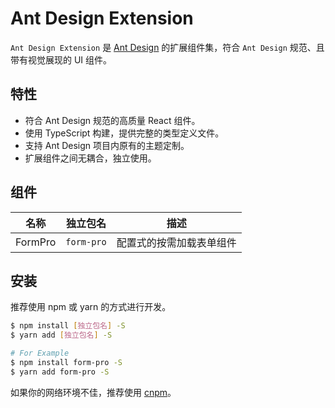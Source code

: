# Ant Design Extension

`Ant Design Extension` 是 [Ant Design](https://ant.design/docs/react/introduce-cn) 的扩展组件集，符合 `Ant Design` 规范、且带有视觉展现的 UI 组件。

## 特性

- 符合 Ant Design 规范的高质量 React 组件。
- 使用 TypeScript 构建，提供完整的类型定义文件。
- 支持 Ant Design 项目内原有的主题定制。
- 扩展组件之间无耦合，独立使用。

## 组件

| 名称    | 独立包名   | 描述                     |
| ------- | ---------- | ------------------------ |
| FormPro | `form-pro` | 配置式的按需加载表单组件 |

## 安装

推荐使用 npm 或 yarn 的方式进行开发。

```bash
$ npm install [独立包名] -S
$ yarn add [独立包名] -S
```

```bash
# For Example
$ npm install form-pro -S
$ yarn add form-pro -S
```

如果你的网络环境不佳，推荐使用 [cnpm](https://github.com/cnpm/cnpm)。
